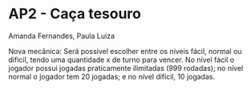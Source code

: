 # AP2 - Caça tesouro
Amanda Fernandes,
Paula Luiza

Nova mecânica: 
Será possivel escolher entre os niveis fácil, normal ou dificil, tendo uma quantidade x de turno para vencer.
No nível fácil o jogador possui jogadas praticamente ilimitadas (999 rodadas);
no nível normal o jogador tem 20 jogadas;
e no nível difícil, 10 jogadas.




